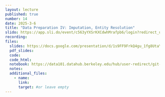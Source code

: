 ```yaml
---
layout: lecture
published: true
number: 14
date: 2025-3-6
title: "Data Preparation IV: Imputation, Entity Resolution"
slido: https://app.sli.do/event/c563yYXSrKXCdwhMrafpb6/login?redirect_url=https%3A%2F%2Fapp.sli.do%2Fevent%2Fc563yYXSrKXCdwhMrafpb6
recording: 
files:
  slides: https://docs.google.com/presentation/d/1s9FF9FrkQ4gu_1fg8UtaY-58FMvpkKJ-801bYly_1M8/edit#slide=id.g33c915dd0c9_0_3
  pdf_slides:
  code:
  code_html:
  notebook: https://data101.datahub.berkeley.edu/hub/user-redirect/git-pull?repo=https%3A%2F%2Fgithub.com%2Fcal-data-eng%2Fsp25-materials&branch=main&urlpath=lab%2Ftree%2Fsp25-materials%2Flec%2Flec14%2Flec14-imputation.ipynb
  notes:
  additional_files:
    - name:
      link:
      target: #or leave empty
---
```

